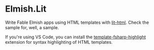 # Elmish.Lit

Write Fable Elmish apps using HTML templates with [lit-html](https://lit-html.polymer-project.org/guide). Check the sample for, well, a sample.

If you're using VS Code, you can install the [template-fsharp-highlight](https://marketplace.visualstudio.com/items?itemName=alfonsogarciacaro.vscode-template-fsharp-highlight) extension for syntax highlighting of HTML templates.
